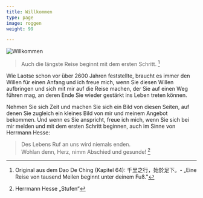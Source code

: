 ```yaml
---
title: Willkommen
type: page
image: roggen
weight: 99

---
```

![Willkommen](/images/zen-stones-water.jpg "Guido Lindner")

> Auch die längste Reise beginnt mit dem ersten Schritt. [^1]

Wie Laotse schon vor über 2600 Jahren feststellte, braucht es immer den Willen für einen Anfang und ich freue mich, wenn Sie diesen Willen aufbringen und sich mit mir auf die Reise machen, der Sie auf einen Weg führen mag, an deren Ende Sie wieder gestärkt ins Leben treten können.<br>

Nehmen Sie sich Zeit und machen Sie sich ein Bild von diesen Seiten, auf denen Sie zugleich ein kleines Bild von mir und meinem Angebot bekommen.
Und wenn es Sie anspricht, freue ich mich, wenn Sie sich bei mir melden und mit dem ersten Schritt beginnen, auch im Sinne von Herrmann Hesse:

> Des Lebens Ruf an uns wird niemals enden.  
> Wohlan denn, Herz, nimm Abschied und gesunde! [^2]

[^1]: Original aus dem Dao De Ching (Kapitel 64):  千里之行，始於足下。- „Eine Reise von tausend Meilen beginnt unter deinem Fuß."

[^2]: Herrmann Hesse „Stufen“